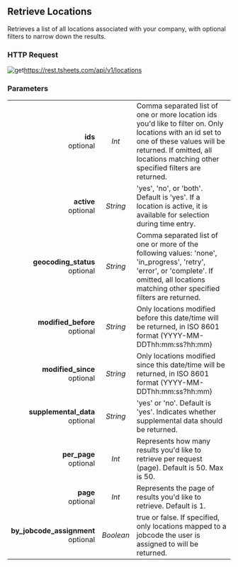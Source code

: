 ## Retrieve Locations

Retrieves a list of all locations associated with your company, with optional filters to narrow down the results.

### HTTP Request

<img src="../../images/get.png" alt="get"/><api>https://rest.tsheets.com/api/v1/locations</api>

### Parameters
|                |             |             |
| -------------: | :---------: | ----------- |
| **ids**<br/>optional | _Int_ | Comma separated list of one or more location ids you'd like to filter on. Only locations with an id set to one of these values will be returned. If omitted, all locations matching other specified filters are returned. |
| **active**<br/>optional | _String_ | 'yes', 'no', or 'both'. Default is 'yes'. If a location is active, it is available for selection during time entry. |
| **geocoding_status**<br/>optional | _String_ | Comma separated list of one or more of the following values: 'none', 'in_progress', 'retry', 'error', or 'complete'. If omitted, all locations matching other specified filters are returned. |
| **modified_before**<br/>optional | _String_ | Only locations modified before this date/time will be returned, in ISO 8601 format (YYYY-MM-DDThh:mm:ss?hh:mm) |
| **modified_since**<br/>optional | _String_ | Only locations modified since this date/time will be returned, in ISO 8601 format (YYYY-MM-DDThh:mm:ss?hh:mm) |
| **supplemental_data**<br/>optional | _String_ | 'yes' or 'no'. Default is 'yes'. Indicates whether supplemental data should be returned. |
| **per_page**<br/>optional | _Int_ | Represents how many results you'd like to retrieve per request (page). Default is 50. Max is 50. |
| **page**<br/>optional | _Int_ | Represents the page of results you'd like to retrieve. Default is 1. |
| **by_jobcode_assignment**<br/>optional | _Boolean_ | true or false. If specified, only locations mapped to a jobcode the user is assigned to will be returned. |

